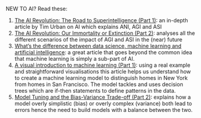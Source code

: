 NEW TO AI? 
Read these:

1. [The AI Revolution: The Road to Superintelligence (Part 1)](https://waitbutwhy.com/2015/01/artificial-intelligence-revolution-1.html): an in-depth article by Tim Urban on AI which explains ANI, AGI and ASI 
2. [The AI Revolution: Our Immortality or Extinction (Part 2)](https://waitbutwhy.com/2015/01/artificial-intelligence-revolution-2.html): analyses all the different scenarios of the impact of AGI and ASI in the (near) future
3. [What’s the difference between data science, machine learning and artificial intelligence](http://varianceexplained.org/r/ds-ml-ai/): a great article that goes beyond the common idea that machine learning is simply a sub-part of AI.
4. [A visual introduction to machine learning (Part 1)](http://www.r2d3.us/visual-intro-to-machine-learning-part-1/): using a real example and straightforward visualisations this article helps us understand how to create a machine learning model to distinguish homes in New York from homes in San Francisco. The model tackles and uses decision trees which are if-then statements to define patterns in the data.
5. [Model Tuning and the Bias-Variance Trade-off (Part 2)](http://www.r2d3.us/visual-intro-to-machine-learning-part-2/): explains how a model overly simplistic (bias) or overly complex (variance) both lead to errors hence the need to build models with a balance between the two.

